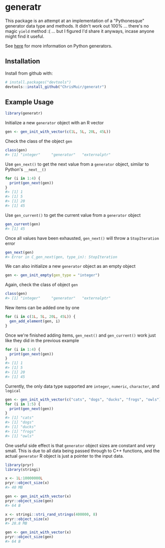 
<!-- README.md is generated from README.Rmd. Please edit that file -->
generatr
========

This package is an attempt at an implementation of a "Pythonesque" generator data type and methods. It didn't work out 100% ... there's no magic `yield` method :( ... but I figured I'd share it anyways, incase anyone might find it useful.

See [here](https://wiki.python.org/moin/Generators) for more information on Python generators.

Installation
------------

Install from github with:

``` r
# install.packages("devtools")
devtools::install_github("ChrisMuir/generatr")
```

Example Usage
-------------

``` r
library(generatr)
```

Initialize a new `generator` object with an R vector

``` r
gen <- gen_init_with_vector(c(1L, 5L, 20L, 45L))
```

Check the class of the object `gen`

``` r
class(gen)
#> [1] "integer"     "generator"   "externalptr"
```

Use `gen_next()` to get the next value from a `generator` object, similar to Python's `__next__()`

``` r
for (i in 1:4) {
  print(gen_next(gen))
}
#> [1] 1
#> [1] 5
#> [1] 20
#> [1] 45
```

Use `gen_current()` to get the current value from a `generator` object

``` r
gen_current(gen)
#> [1] 45
```

Once all values have been exhausted, `gen_next()` will throw a `StopIteration` error

``` r
gen_next(gen)
#> Error in C_gen_next(gen, type_in): StopIteration
```

We can also initialize a new `generator` object as an empty object

``` r
gen <- gen_init_empty(gen_type = "integer")
```

Again, check the class of object `gen`

``` r
class(gen)
#> [1] "integer"     "generator"   "externalptr"
```

New items can be added one by one

``` r
for (i in c(1L, 5L, 20L, 45L)) {
  gen_add_element(gen, i)
}
```

Once we're finished adding items, `gen_next()` and `gen_current()` work just like they did in the previous example

``` r
for (i in 1:4) {
  print(gen_next(gen))
}
#> [1] 1
#> [1] 5
#> [1] 20
#> [1] 45
```

Currently, the only data type supported are `integer`, `numeric`, `character`, and `logical`

``` r
gen <- gen_init_with_vector(c("cats", "dogs", "ducks", "frogs", "owls"))
for (i in 1:5) {
  print(gen_next(gen))
}
#> [1] "cats"
#> [1] "dogs"
#> [1] "ducks"
#> [1] "frogs"
#> [1] "owls"
```

One useful side effect is that `generator` object sizes are constant and very small. This is due to all data being passed through to C++ functions, and the actual `generator` R object is just a pointer to the input data.

``` r
library(pryr)
library(stringi)

x <- 1L:10000000L
pryr::object_size(x)
#> 40 MB

gen <- gen_init_with_vector(x)
pryr::object_size(gen)
#> 64 B

x <- stringi::stri_rand_strings(400000, 8)
pryr::object_size(x)
#> 28.8 MB

gen <- gen_init_with_vector(x)
pryr::object_size(gen)
#> 64 B
```
